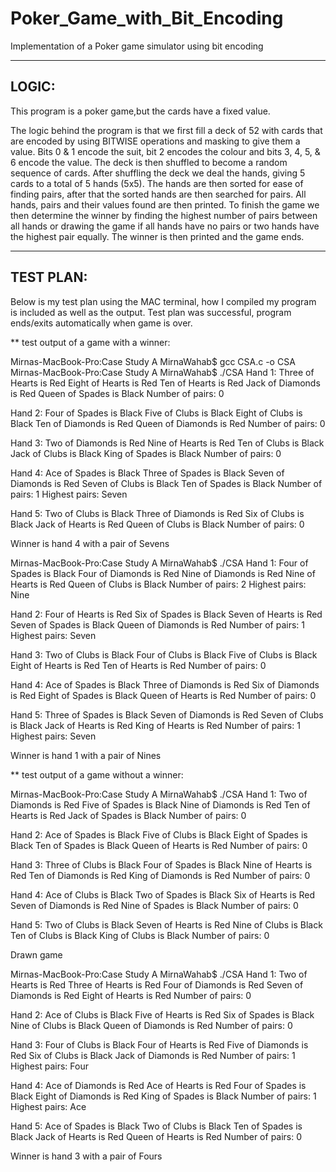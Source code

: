 # Poker_Game_with_Bit_Encoding
Implementation of a Poker game simulator using bit encoding 


-------------------------------------------------------------------------
LOGIC:   
-------------------------------------------------------------------------

This program is a poker game,but the cards have a fixed value.

The logic behind the program is that we first fill a deck of 52 with cards that are encoded by using BITWISE operations and masking to give them a value. Bits 0 & 1 encode the suit, bit 2 encodes the colour and bits 3, 4, 5, & 6 encode the value. The deck is then shuffled to become a random sequence of cards. After shuffling the deck we deal the hands, giving 5 cards to a total of 5 hands (5x5). The hands are then sorted for ease of finding pairs, after that the sorted hands are then searched for pairs. All hands, pairs and their values found are then printed. 
To finish the game we then determine the winner by finding the highest number of pairs between all hands or drawing the game if all hands have no pairs or two hands have the highest pair equally. The winner is then printed and the game ends.


-------------------------------------------------------------------------
TEST PLAN:
-------------------------------------------------------------------------

Below is my test plan using the MAC terminal, how I compiled my program is included as well as the output.
Test plan was successful, program ends/exits automatically when game is over.

** test output of a game with a winner:

Mirnas-MacBook-Pro:Case Study A MirnaWahab$ gcc CSA.c -o CSA
Mirnas-MacBook-Pro:Case Study A MirnaWahab$ ./CSA
Hand 1:	Three of Hearts is Red
	Eight of Hearts is Red
	Ten of Hearts is Red
	Jack of Diamonds is Red
	Queen of Spades is Black
Number of pairs: 0

Hand 2:	Four of Spades is Black
	Five of Clubs is Black
	Eight of Clubs is Black
	Ten of Diamonds is Red
	Queen of Diamonds is Red
Number of pairs: 0

Hand 3:	Two of Diamonds is Red
	Nine of Hearts is Red
	Ten of Clubs is Black
	Jack of Clubs is Black
	King of Spades is Black
Number of pairs: 0

Hand 4:	Ace of Spades is Black
	Three of Spades is Black
	Seven of Diamonds is Red
	Seven of Clubs is Black
	Ten of Spades is Black
Number of pairs: 1
Highest pairs: Seven

Hand 5:	Two of Clubs is Black
	Three of Diamonds is Red
	Six of Clubs is Black
	Jack of Hearts is Red
	Queen of Clubs is Black
Number of pairs: 0

Winner is hand 4 with a pair of Sevens

Mirnas-MacBook-Pro:Case Study A MirnaWahab$ ./CSA
Hand 1:	Four of Spades is Black
	Four of Diamonds is Red
	Nine of Diamonds is Red
	Nine of Hearts is Red
	Queen of Clubs is Black
Number of pairs: 2
Highest pairs: Nine

Hand 2:	Four of Hearts is Red
	Six of Spades is Black
	Seven of Hearts is Red
	Seven of Spades is Black
	Queen of Diamonds is Red
Number of pairs: 1
Highest pairs: Seven

Hand 3:	Two of Clubs is Black
	Four of Clubs is Black
	Five of Clubs is Black
	Eight of Hearts is Red
	Ten of Hearts is Red
Number of pairs: 0

Hand 4:	Ace of Spades is Black
	Three of Diamonds is Red
	Six of Diamonds is Red
	Eight of Spades is Black
	Queen of Hearts is Red
Number of pairs: 0

Hand 5:	Three of Spades is Black
	Seven of Diamonds is Red
	Seven of Clubs is Black
	Jack of Hearts is Red
	King of Hearts is Red
Number of pairs: 1
Highest pairs: Seven

Winner is hand 1 with a pair of Nines



** test output of a game without a winner:

Mirnas-MacBook-Pro:Case Study A MirnaWahab$ ./CSA
Hand 1:	Two of Diamonds is Red
	Five of Spades is Black
	Nine of Diamonds is Red
	Ten of Hearts is Red
	Jack of Spades is Black
Number of pairs: 0

Hand 2:	Ace of Spades is Black
	Five of Clubs is Black
	Eight of Spades is Black
	Ten of Spades is Black
	Queen of Hearts is Red
Number of pairs: 0

Hand 3:	Three of Clubs is Black
	Four of Spades is Black
	Nine of Hearts is Red
	Ten of Diamonds is Red
	King of Diamonds is Red
Number of pairs: 0

Hand 4:	Ace of Clubs is Black
	Two of Spades is Black
	Six of Hearts is Red
	Seven of Diamonds is Red
	Nine of Spades is Black
Number of pairs: 0

Hand 5:	Two of Clubs is Black
	Seven of Hearts is Red
	Nine of Clubs is Black
	Ten of Clubs is Black
	King of Clubs is Black
Number of pairs: 0

Drawn game

Mirnas-MacBook-Pro:Case Study A MirnaWahab$ ./CSA
Hand 1:	Two of Hearts is Red
	Three of Hearts is Red
	Four of Diamonds is Red
	Seven of Diamonds is Red
	Eight of Hearts is Red
Number of pairs: 0

Hand 2:	Ace of Clubs is Black
	Five of Hearts is Red
	Six of Spades is Black
	Nine of Clubs is Black
	Queen of Diamonds is Red
Number of pairs: 0

Hand 3:	Four of Clubs is Black
	Four of Hearts is Red
	Five of Diamonds is Red
	Six of Clubs is Black
	Jack of Diamonds is Red
Number of pairs: 1
Highest pairs: Four

Hand 4:	Ace of Diamonds is Red
	Ace of Hearts is Red
	Four of Spades is Black
	Eight of Diamonds is Red
	King of Spades is Black
Number of pairs: 1
Highest pairs: Ace

Hand 5:	Ace of Spades is Black
	Two of Clubs is Black
	Ten of Spades is Black
	Jack of Hearts is Red
	Queen of Hearts is Red
Number of pairs: 0
  
Winner is hand 3 with a pair of Fours
